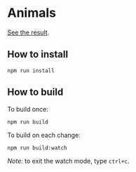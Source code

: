 # Animals

[See the result](https://powercoders-switzerland.github.io/2021-1-web-dev/03-react/examples/07-animals/).

## How to install

```
npm run install
```

## How to build

To build once:

```
npm run build
```

To build on each change:

```
npm run build:watch
```

_Note:_ to exit the watch mode, type `ctrl+c`.
